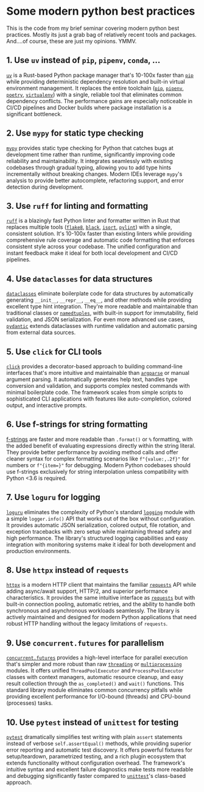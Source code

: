 # Some modern python best practices

This is the code from my brief seminar covering
modern python best practices. Mostly its just a
grab bag of relatively recent tools and packages.
And....of course, these are just my opinions. YMMV.


## 1. Use `uv` instead of `pip`, `pipenv`, `conda`, ...

[`uv`](https://docs.astral.sh/uv/) is a Rust-based Python package manager that's 10-100x faster than [`pip`](https://pip.pypa.io/) while providing deterministic dependency resolution and built-in virtual environment management. It replaces the entire toolchain ([`pip`](https://pip.pypa.io/), [`pipenv`](https://pipenv.pypa.io/), [`poetry`](https://python-poetry.org/), [`virtualenv`](https://virtualenv.pypa.io/)) with a single, reliable tool that eliminates common dependency conflicts. The performance gains are especially noticeable in CI/CD pipelines and Docker builds where package installation is a significant bottleneck.

## 2. Use `mypy` for static type checking

[`mypy`](https://mypy.readthedocs.io/) provides static type checking for Python that catches bugs at development time rather than runtime, significantly improving code reliability and maintainability. It integrates seamlessly with existing codebases through gradual typing, allowing you to add type hints incrementally without breaking changes. Modern IDEs leverage `mypy`'s analysis to provide better autocomplete, refactoring support, and error detection during development.

## 3. Use `ruff` for linting and formatting

[`ruff`](https://docs.astral.sh/ruff/) is a blazingly fast Python linter and formatter written in Rust that replaces multiple tools ([`flake8`](https://flake8.pycqa.org/), [`black`](https://black.readthedocs.io/), [`isort`](https://pycqa.github.io/isort/), [`pylint`](https://pylint.readthedocs.io/)) with a single, consistent solution. It's 10-100x faster than existing linters while providing comprehensive rule coverage and automatic code formatting that enforces consistent style across your codebase. The unified configuration and instant feedback make it ideal for both local development and CI/CD pipelines.

## 4. Use `dataclasses` for data structures

[`dataclasses`](https://docs.python.org/3/library/dataclasses.html) eliminate boilerplate code for data structures by automatically generating `__init__`, `__repr__`, `__eq__`, and other methods while providing excellent type hint integration. They're more readable and maintainable than traditional classes or [`namedtuples`](https://docs.python.org/3/library/collections.html#collections.namedtuple), with built-in support for immutability, field validation, and JSON serialization. For even more advanced use cases, [`pydantic`](https://docs.pydantic.dev/) extends dataclasses with runtime validation and automatic parsing from external data sources.

## 5. Use `click` for CLI tools

[`click`](https://click.palletsprojects.com/) provides a decorator-based approach to building command-line interfaces that's more intuitive and maintainable than [`argparse`](https://docs.python.org/3/library/argparse.html) or manual argument parsing. It automatically generates help text, handles type conversion and validation, and supports complex nested commands with minimal boilerplate code. The framework scales from simple scripts to sophisticated CLI applications with features like auto-completion, colored output, and interactive prompts.

## 6. Use f-strings for string formatting

[f-strings](https://docs.python.org/3/reference/lexical_analysis.html#f-strings) are faster and more readable than `.format()` or `%` formatting, with the added benefit of evaluating expressions directly within the string literal. They provide better performance by avoiding method calls and offer cleaner syntax for complex formatting scenarios like `f"{value:,.2f}"` for numbers or `f"{item=}"` for debugging. Modern Python codebases should use f-strings exclusively for string interpolation unless compatibility with Python <3.6 is required.

## 7. Use `loguru` for logging

[`loguru`](https://loguru.readthedocs.io/) eliminates the complexity of Python's standard [`logging`](https://docs.python.org/3/library/logging.html) module with a simple `logger.info()` API that works out of the box without configuration. It provides automatic JSON serialization, colored output, file rotation, and exception tracebacks with zero setup while maintaining thread safety and high performance. The library's structured logging capabilities and easy integration with monitoring systems make it ideal for both development and production environments.

## 8. Use `httpx` instead of `requests`

[`httpx`](https://www.python-httpx.org/) is a modern HTTP client that maintains the familiar [`requests`](https://requests.readthedocs.io/) API while adding async/await support, HTTP/2, and superior performance characteristics. It provides the same intuitive interface as [`requests`](https://requests.readthedocs.io/) but with built-in connection pooling, automatic retries, and the ability to handle both synchronous and asynchronous workloads seamlessly. The library is actively maintained and designed for modern Python applications that need robust HTTP handling without the legacy limitations of `requests`.

## 9. Use `concurrent.futures` for parallelism

[`concurrent.futures`](https://docs.python.org/3/library/concurrent.futures.html) provides a high-level interface for parallel execution that's simpler and more robust than raw [`threading`](https://docs.python.org/3/library/threading.html) or [`multiprocessing`](https://docs.python.org/3/library/multiprocessing.html) modules. It offers unified `ThreadPoolExecutor` and `ProcessPoolExecutor` classes with context managers, automatic resource cleanup, and easy result collection through the `as_completed()` and `wait()` functions. This standard library module eliminates common concurrency pitfalls while providing excellent performance for I/O-bound (threads) and CPU-bound (processes) tasks.

## 10. Use `pytest` instead of `unittest` for testing

[`pytest`](https://docs.pytest.org/) dramatically simplifies test writing with plain `assert` statements instead of verbose `self.assertEqual()` methods, while providing superior error reporting and automatic test discovery. It offers powerful fixtures for setup/teardown, parametrized testing, and a rich plugin ecosystem that extends functionality without configuration overhead. The framework's intuitive syntax and excellent failure diagnostics make tests more readable and debugging significantly faster compared to [`unittest`](https://docs.python.org/3/library/unittest.html)'s class-based approach.

